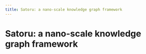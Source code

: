 ```yaml
---
title: Satoru: a nano-scale knowledge graph framework
---
```


# Satoru: a nano-scale knowledge graph framework
